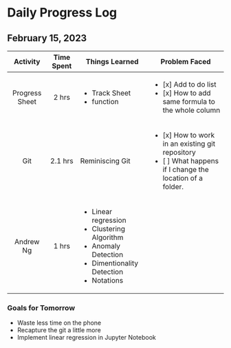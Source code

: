 # Daily Progress Log

## February 15, 2023

|    Activity    | Time Spent | Things Learned        | Problem Faced                                                                                |
|:--------------:|:----------:|-----------------------|----------------------------------------------------------------------------------------------|
| Progress Sheet |    2 hrs   | <ul><li>Track Sheet</li><li>function</li><ul> | <ul><li>[x] Add to do list</li> <li>[x] How to add same formula to the whole column</li></ul>                      |
| Git            | 2.1 hrs    | Reminiscing Git       | <ul><li>[x] How to work in an existing git repository</li> <li>[ ] What happens if I change the location of a folder.</li></ul> |
| Andrew Ng | 1 hrs | <ul> <li>Linear regression</li><li>Clustering Algorithm</li><li>Anomaly Detection</li><li>Dimentionality Detection</li><li>Notations</li></ul> | |

### Goals for Tomorrow
- Waste less time on the phone
- Recapture the git a little more
- Implement linear regression in Jupyter Notebook
